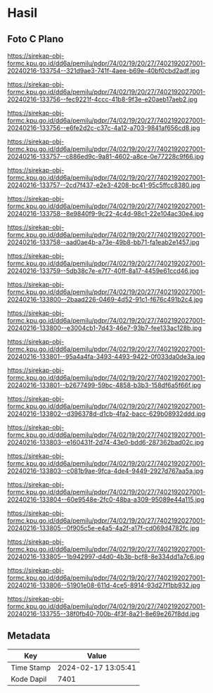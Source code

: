 # Hasil

## Foto C Plano

https://sirekap-obj-formc.kpu.go.id/dd6a/pemilu/pdpr/74/02/19/20/27/7402192027001-20240216-133754--321d9ae3-741f-4aee-b69e-40bf0cbd2adf.jpg

https://sirekap-obj-formc.kpu.go.id/dd6a/pemilu/pdpr/74/02/19/20/27/7402192027001-20240216-133756--fec9221f-4ccc-41b8-9f3e-e20aeb17aeb2.jpg

https://sirekap-obj-formc.kpu.go.id/dd6a/pemilu/pdpr/74/02/19/20/27/7402192027001-20240216-133756--e6fe2d2c-c37c-4a12-a703-9841af656cd8.jpg

https://sirekap-obj-formc.kpu.go.id/dd6a/pemilu/pdpr/74/02/19/20/27/7402192027001-20240216-133757--c886ed9c-9a81-4602-a8ce-0e77228c9f66.jpg

https://sirekap-obj-formc.kpu.go.id/dd6a/pemilu/pdpr/74/02/19/20/27/7402192027001-20240216-133757--2cd7f437-e2e3-4208-bc41-95c5ffcc8380.jpg

https://sirekap-obj-formc.kpu.go.id/dd6a/pemilu/pdpr/74/02/19/20/27/7402192027001-20240216-133758--8e9840f9-9c22-4c4d-98c1-22e104ac30e4.jpg

https://sirekap-obj-formc.kpu.go.id/dd6a/pemilu/pdpr/74/02/19/20/27/7402192027001-20240216-133758--aad0ae4b-a73e-49b8-bb71-fa1eab2e1457.jpg

https://sirekap-obj-formc.kpu.go.id/dd6a/pemilu/pdpr/74/02/19/20/27/7402192027001-20240216-133759--5db38c7e-e7f7-40ff-8a17-4459e61ccd46.jpg

https://sirekap-obj-formc.kpu.go.id/dd6a/pemilu/pdpr/74/02/19/20/27/7402192027001-20240216-133800--2baad226-0469-4d52-91c1-f676c491b2c4.jpg

https://sirekap-obj-formc.kpu.go.id/dd6a/pemilu/pdpr/74/02/19/20/27/7402192027001-20240216-133800--e3004cb1-7d43-46e7-93b7-fee133ac128b.jpg

https://sirekap-obj-formc.kpu.go.id/dd6a/pemilu/pdpr/74/02/19/20/27/7402192027001-20240216-133801--95a4a4fa-3493-4493-9422-0f033da0de3a.jpg

https://sirekap-obj-formc.kpu.go.id/dd6a/pemilu/pdpr/74/02/19/20/27/7402192027001-20240216-133801--b2677499-59bc-4858-b3b3-158df6a5f66f.jpg

https://sirekap-obj-formc.kpu.go.id/dd6a/pemilu/pdpr/74/02/19/20/27/7402192027001-20240216-133802--d396378d-d1cb-4fa2-bacc-629b08932ddd.jpg

https://sirekap-obj-formc.kpu.go.id/dd6a/pemilu/pdpr/74/02/19/20/27/7402192027001-20240216-133803--e160431f-2d74-43e0-bdd6-287362bad02c.jpg

https://sirekap-obj-formc.kpu.go.id/dd6a/pemilu/pdpr/74/02/19/20/27/7402192027001-20240216-133803--c081b9ae-9fca-4de4-9449-2927d767aa5a.jpg

https://sirekap-obj-formc.kpu.go.id/dd6a/pemilu/pdpr/74/02/19/20/27/7402192027001-20240216-133804--60e9548e-2fc0-48ba-a309-95089e44a115.jpg

https://sirekap-obj-formc.kpu.go.id/dd6a/pemilu/pdpr/74/02/19/20/27/7402192027001-20240216-133805--0f905c5e-e4a5-4a2f-a17f-cd069d4782fc.jpg

https://sirekap-obj-formc.kpu.go.id/dd6a/pemilu/pdpr/74/02/19/20/27/7402192027001-20240216-133805--1b942997-d4d0-4b3b-bcf8-8e334dd1a7c6.jpg

https://sirekap-obj-formc.kpu.go.id/dd6a/pemilu/pdpr/74/02/19/20/27/7402192027001-20240216-133806--51901e08-611d-4ce5-8914-93d27f1bb932.jpg

https://sirekap-obj-formc.kpu.go.id/dd6a/pemilu/pdpr/74/02/19/20/27/7402192027001-20240216-133755--38f0fb40-700b-4f3f-8a21-8e69e267f8dd.jpg


## Metadata

| Key        | Value               |
| ---------- | ------------------- |
| Time Stamp | 2024-02-17 13:05:41 |
| Kode Dapil | 7401                |



